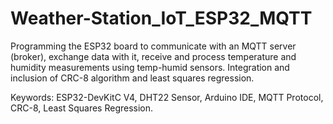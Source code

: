 # Weather-Station_IoT_ESP32_MQTT


Programming the ESP32 board to communicate with an MQTT server (broker), exchange data with it, receive and process temperature and humidity measurements using temp-humid sensors. Integration and inclusion of CRC-8 algorithm and least squares regression. 


Keywords: ESP32-DevKitC V4, DHT22 Sensor, Arduino IDE, MQTT Protocol, CRC-8, Least Squares Regression.
